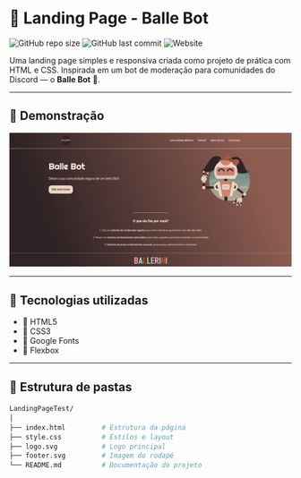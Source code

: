 # 🚀 Landing Page - Balle Bot

![GitHub repo size](https://img.shields.io/github/repo-size/Glaubert01/LandingPageTest)
![GitHub last commit](https://img.shields.io/github/last-commit/Glaubert01/LandingPageTest)
![Website](https://img.shields.io/badge/preview-online-blue)

Uma landing page simples e responsiva criada como projeto de prática com HTML e CSS. Inspirada em um bot de moderação para comunidades do Discord — o **Balle Bot** 🤖.

---

## 📸 Demonstração

![Demonstração do projeto](preview.png)  


---

## 🧰 Tecnologias utilizadas

- 🔹 HTML5  
- 🔹 CSS3  
- 🔹 Google Fonts  
- 🔹 Flexbox

---

## 📁 Estrutura de pastas

```bash
LandingPageTest/
│
├── index.html         # Estrutura da página
├── style.css          # Estilos e layout
├── logo.svg           # Logo principal
├── footer.svg         # Imagem do rodapé
└── README.md          # Documentação do projeto
